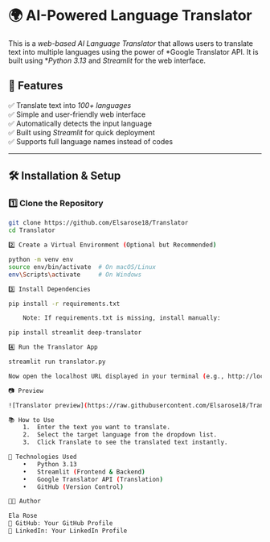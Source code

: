 # 🌍 AI-Powered Language Translator

This is a *web-based AI Language Translator* that allows users to translate text into multiple languages using the power of *Google Translator API. It is built using **Python 3.13* and *Streamlit* for the web interface.

## 🚀 Features
✅ Translate text into *100+ languages*  
✅ Simple and user-friendly web interface  
✅ Automatically detects the input language  
✅ Built using *Streamlit* for quick deployment  
✅ Supports full language names instead of codes  

---

## 🛠 Installation & Setup

### 1️⃣ Clone the Repository
```bash
git clone https://github.com/Elsarose18/Translator
cd Translator

2️⃣ Create a Virtual Environment (Optional but Recommended)

python -m venv env
source env/bin/activate  # On macOS/Linux
env\Scripts\activate     # On Windows

3️⃣ Install Dependencies

pip install -r requirements.txt

	Note: If requirements.txt is missing, install manually:

pip install streamlit deep-translator

4️⃣ Run the Translator App

streamlit run translator.py

Now open the localhost URL displayed in your terminal (e.g., http://localhost:8501) to use the translator.

📷 Preview

![Translator preview](https://raw.githubusercontent.com/Elsarose18/Translator/main/translator.png?raw=true)

📚 How to Use
	1.	Enter the text you want to translate.
	2.	Select the target language from the dropdown list.
	3.	Click Translate to see the translated text instantly.

🔧 Technologies Used
	•	Python 3.13
	•	Streamlit (Frontend & Backend)
	•	Google Translator API (Translation)
	•	GitHub (Version Control)

👨‍💻 Author

Ela Rose
📌 GitHub: Your GitHub Profile
📌 LinkedIn: Your LinkedIn Profile

